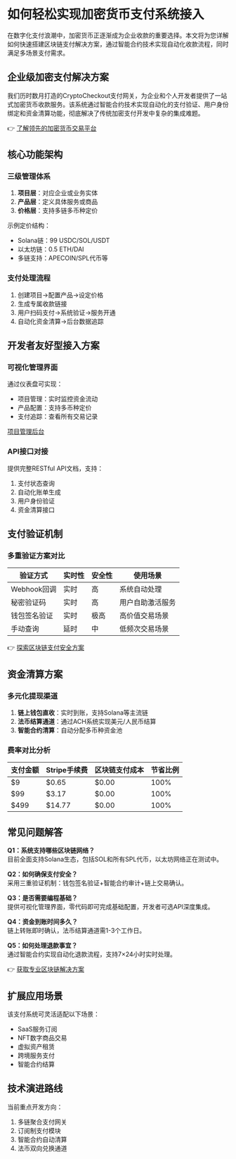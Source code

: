 # 如何轻松实现加密货币支付系统接入

在数字化支付浪潮中，加密货币正逐渐成为企业收款的重要选择。本文将为您详解如何快速搭建区块链支付解决方案，通过智能合约技术实现自动化收款流程，同时满足多场景支付需求。

## 企业级加密支付解决方案

我们历时数月打造的CryptoCheckout支付网关，为企业和个人开发者提供了一站式加密货币收款服务。该系统通过智能合约技术实现自动化的支付验证、用户身份绑定和资金清算功能，彻底解决了传统加密支付开发中复杂的集成难题。

👉 [了解领先的加密货币交易平台](https://bit.ly/okx_welcome)

## 核心功能架构

### 三级管理体系

1. **项目层**：对应企业或业务实体
2. **产品层**：定义具体服务或商品
3. **价格层**：支持多链多币种定价

示例定价结构：
- Solana链：99 USDC/SOL/USDT
- 以太坊链：0.5 ETH/DAI
- 多链支持：APECOIN/SPL代币等

### 支付处理流程

1. 创建项目→配置产品→设定价格
2. 生成专属收款链接
3. 用户扫码支付→系统验证→服务开通
4. 自动化资金清算→后台数据追踪

## 开发者友好型接入方案

### 可视化管理界面

通过仪表盘可实现：
- 项目管理：实时监控资金流动
- 产品配置：支持多币种定价
- 支付追踪：查看所有交易记录

[项目管理后台](https://dashboard.blockchainapi.com/crypto-checkout/projects)

### API接口对接

提供完整RESTful API文档，支持：
1. 支付状态查询
2. 自动化账单生成
3. 用户身份验证
4. 资金清算接口

## 支付验证机制

### 多重验证方案对比

| 验证方式       | 实时性 | 安全性 | 使用场景             |
|----------------|--------|--------|----------------------|
| Webhook回调    | 实时   | 高     | 系统自动处理         |
| 秘密验证码     | 实时   | 高     | 用户自助激活服务     |
| 钱包签名验证   | 实时   | 极高   | 高价值交易场景       |
| 手动查询       | 延时   | 中     | 低频次交易场景       |

👉 [探索区块链支付安全方案](https://bit.ly/okx_welcome)

## 资金清算方案

### 多元化提现渠道

1. **链上钱包直收**：实时到账，支持Solana等主流链
2. **法币结算通道**：通过ACH系统实现美元/人民币结算
3. **智能合约清算**：自动分配多币种资金池

### 费率对比分析

| 支付金额 | Stripe手续费 | 区块链支付成本 | 节省比例 |
|----------|--------------|----------------|----------|
| $9       | $0.65        | $0.00          | 100%     |
| $99      | $3.17        | $0.00          | 100%     |
| $499     | $14.77       | $0.00          | 100%     |

## 常见问题解答

**Q1：系统支持哪些区块链网络？**  
目前全面支持Solana生态，包括SOL和所有SPL代币，以太坊网络正在测试中。

**Q2：如何确保支付安全？**  
采用三重验证机制：钱包签名验证+智能合约审计+链上交易确认。

**Q3：是否需要编程基础？**  
提供可视化管理界面，零代码即可完成基础配置，开发者可选API深度集成。

**Q4：资金到账时间多久？**  
链上转账即时确认，法币结算通道需1-3个工作日。

**Q5：如何处理退款事宜？**  
通过智能合约实现自动化退款流程，支持7×24小时实时处理。

👉 [获取专业区块链解决方案](https://bit.ly/okx_welcome)

## 扩展应用场景

该支付系统可灵活适配以下场景：
- SaaS服务订阅
- NFT数字商品交易
- 虚拟资产租赁
- 跨境服务支付
- 智能合约结算

## 技术演进路线

当前重点开发方向：
1. 多链聚合支付网关
2. 订阅制支付模块
3. 智能合约自动清算
4. 法币双向兑换通道
